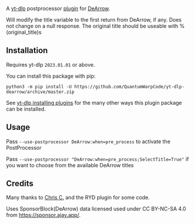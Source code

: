 A [yt-dlp](https://github.com/yt-dlp/yt-dlp) postprocessor [plugin](https://github.com/yt-dlp/yt-dlp#plugins) for [DeArrow](https://dearrow.ajay.app/).

Will modify the title variable to the first return from DeArrow, if any. Does not change on a null response. The original title should be useable with %(original_title)s

## Installation

Requires yt-dlp `2023.01.01` or above.

You can install this package with pip:
```
python3 -m pip install -U https://github.com/QuantumWarpCode/yt-dlp-dearrow/archive/master.zip
```

See [yt-dlp installing plugins](https://github.com/yt-dlp/yt-dlp#installing-plugins) for the many other ways this plugin package can be installed.

## Usage

Pass `--use-postprocessor DeArrow:when=pre_process` to activate the PostProcessor

Pass `--use-postprocessor "DeArrow:when=pre_process;SelectTitle=True"` if you want to choose from the available DeArrow titles

## Credits

Many thanks to [Chris C.](https://github.com/topher-nullset) and the RYD plugin for some code.

Uses SponsorBlock(DeArrow) data licensed used under CC BY-NC-SA 4.0 from https://sponsor.ajay.app/.

